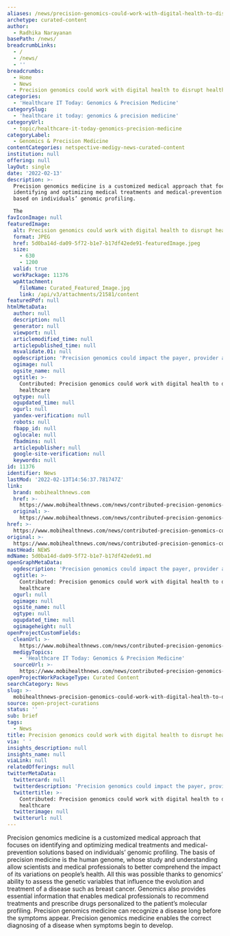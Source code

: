 ```yaml
---
aliases: /news/precision-genomics-could-work-with-digital-health-to-disrupt-healthcare
archetype: curated-content
author:
  - Radhika Narayanan
basePath: /news/
breadcrumbLinks:
  - /
  - /news/
  - ''
breadcrumbs:
  - Home
  - News
  - Precision genomics could work with digital health to disrupt healthcare
categories:
  - 'Healthcare IT Today: Genomics & Precision Medicine'
categorySlug:
  - 'healthcare it today: genomics & precision medicine'
categoryUrl:
  - topic/healthcare-it-today-genomics-precision-medicine
categoryLabel:
  - Genomics & Precision Medicine
contentCategories: netspective-medigy-news-curated-content
institution: null
offering: null
layOut: single
date: '2022-02-13'
description: >-
  Precision genomics medicine is a customized medical approach that focuses on
  identifying and optimizing medical treatments and medical-prevention solutions
  based on individuals’ genomic profiling.

  The
favIconImage: null
featuredImage:
  alt: Precision genomics could work with digital health to disrupt healthcare
  format: JPEG
  href: 5d0ba14d-da09-5f72-b1e7-b17df42ede91-featuredImage.jpeg
  size:
    - 630
    - 1200
  valid: true
  workPackage: 11376
  wpAttachment:
    fileName: Curated_Featured_Image.jpg
    link: /api/v3/attachments/21581/content
featuredPdf: null
htmlMetaData:
  author: null
  description: null
  generator: null
  viewport: null
  articlemodified_time: null
  articlepublished_time: null
  msvalidate.01: null
  ogdescription: 'Precision genomics could impact the payer, provider and life science space.'
  ogimage: null
  ogsite_name: null
  ogtitle: >-
    Contributed: Precision genomics could work with digital health to disrupt
    healthcare
  ogtype: null
  ogupdated_time: null
  ogurl: null
  yandex-verification: null
  robots: null
  fbapp_id: null
  oglocale: null
  fbadmins: null
  articlepublisher: null
  google-site-verification: null
  keywords: null
id: 11376
identifier: News
lastMod: '2022-02-13T14:56:37.781747Z'
link:
  brand: mobihealthnews.com
  href: >-
    https://www.mobihealthnews.com/news/contributed-precision-genomics-could-work-digital-health-disrupt-healthcare
  original: >-
    https://www.mobihealthnews.com/news/contributed-precision-genomics-could-work-digital-health-disrupt-healthcare
href: >-
  https://www.mobihealthnews.com/news/contributed-precision-genomics-could-work-digital-health-disrupt-healthcare
original: >-
  https://www.mobihealthnews.com/news/contributed-precision-genomics-could-work-digital-health-disrupt-healthcare
mastHead: NEWS
mdName: 5d0ba14d-da09-5f72-b1e7-b17df42ede91.md
openGraphMetaData:
  ogdescription: 'Precision genomics could impact the payer, provider and life science space.'
  ogtitle: >-
    Contributed: Precision genomics could work with digital health to disrupt
    healthcare
  ogurl: null
  ogimage: null
  ogsite_name: null
  ogtype: null
  ogupdated_time: null
  ogimageheight: null
openProjectCustomFields:
  cleanUrl: >-
    https://www.mobihealthnews.com/news/contributed-precision-genomics-could-work-digital-health-disrupt-healthcare
  medigyTopics:
    - 'Healthcare IT Today: Genomics & Precision Medicine'
  sourceUrl: >-
    https://www.mobihealthnews.com/news/contributed-precision-genomics-could-work-digital-health-disrupt-healthcare
openProjectWorkPackageType: Curated Content
searchCategory: News
slug: >-
  mobihealthnews-precision-genomics-could-work-with-digital-health-to-disrupt-healthcare
source: open-project-curations
status: ''
sub: brief
tags:
  - News
title: Precision genomics could work with digital health to disrupt healthcare
via: ' '
insights_description: null
insights_name: null
viaLink: null
relatedOfferings: null
twitterMetaData:
  twittercard: null
  twitterdescription: 'Precision genomics could impact the payer, provider and life science space.'
  twittertitle: >-
    Contributed: Precision genomics could work with digital health to disrupt
    healthcare
  twitterimage: null
  twitterurl: null
---
```

<p>Precision genomics medicine is a customized medical approach that focuses on identifying and optimizing medical treatments and medical-prevention solutions based on individuals’ genomic profiling.
The basis of precision medicine is the human genome, whose study and understanding allow scientists and medical professionals to better comprehend the impact of its variations on people’s health.
All this was possible thanks to genomics’ ability to assess the genetic variables that influence the evolution and treatment of a disease such as breast cancer.
Genomics also provides essential information that enables medical professionals to recommend treatments and prescribe drugs personalized to the patient’s molecular profiling.
Precision genomics medicine can recognize a disease long before the symptoms appear.
Precision genomics medicine enables the correct diagnosing of a disease when symptoms begin to develop.</p>